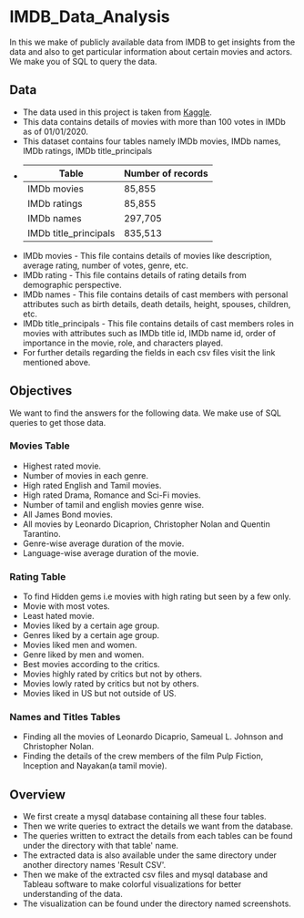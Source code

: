 # IMDB_Data_Analysis
In this we make of publicly available data from IMDB to get insights from the data and also to get particular information about certain movies and actors. We make you of SQL to query the data.

## Data
* The data used in this project is taken from [Kaggle](https://www.kaggle.com/stefanoleone992/imdb-extensive-dataset).
* This data contains details of movies with more than 100 votes in IMDb as of 01/01/2020.
* This dataset contains four tables namely IMDb movies, IMDb names, IMDb ratings, IMDb title_principals
* | Table               | Number of records |
  |------               | ------            | 
  |IMDb movies          | 85,855            |
  |IMDb ratings         | 85,855            |
  |IMDb names           | 297,705           |
  |IMDb title_principals| 835,513           |
* IMDb movies            - This file contains details of movies like description, average rating, number of votes, genre, etc.
* IMDb rating            - This file contains details of rating details from demographic perspective.
* IMDb names             - This file contains details of cast members with personal attributes such as birth details, death details, height, spouses, children, etc.
* IMDb title_principals  - This file contains details of cast members roles in movies with attributes such as IMDb title id, IMDb name id, order of importance in the movie, role, and characters played.
* For further details regarding the fields in each csv files visit the link mentioned above.

## Objectives
We want to find the answers for the following data. We make use of SQL queries to get those data.
### Movies Table
* Highest rated movie.
* Number of movies in each genre.
* High rated English and Tamil movies.
* High rated Drama, Romance and Sci-Fi movies.
* Number of tamil and english movies genre wise.
* All James Bond movies.
* All movies by Leonardo Dicaprion, Christopher Nolan and Quentin Tarantino.
* Genre-wise average duration of the movie.
* Language-wise average duration of the movie.

### Rating Table
* To find Hidden gems i.e movies with high rating but seen by a few only.
* Movie with most votes.
* Least hated movie.
* Movies liked by a certain age group.
* Genres liked by a certain age group.
* Movies liked men and women.
* Genre liked by men and women.
* Best movies according to the critics.
* Movies highly rated by critics but not by others.
* Movies lowly rated by critics but not by others.
* Movies liked in US but not outside of US. 

### Names and Titles Tables
* Finding all the movies of Leonardo Dicaprio, Sameual L. Johnson and Christopher Nolan.
* Finding the details of the crew members of the film Pulp Fiction, Inception and Nayakan(a tamil movie).

## Overview
* We first create a mysql database containing all these four tables.
* Then we write queries to extract the details we want from the database.
* The queries written to extract the details from each tables can be found under the directory with that table' name.
* The extracted data is also available under the same directory under another directory names 'Result CSV'.
* Then we make of the extracted csv files and mysql database and Tableau software to make colorful visualizations for better understanding of the data.
* The visualization can be found under the directory named screenshots.
